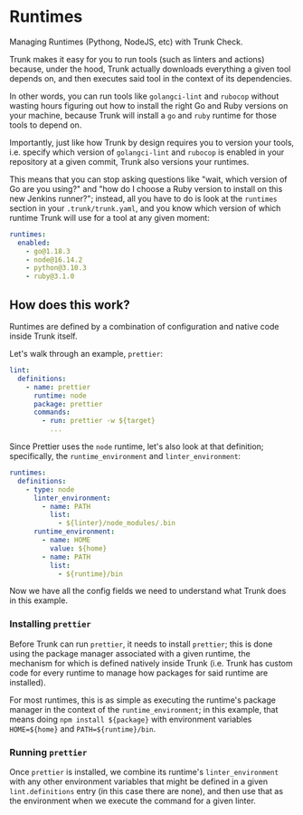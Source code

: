 # Runtimes

Managing Runtimes (Pythong, NodeJS, etc) with Trunk Check.

Trunk makes it easy for you to run tools (such as linters and actions) because, under the hood, Trunk actually downloads everything a given tool depends on, and then executes said tool in the context of its dependencies.

In other words, you can run tools like `golangci-lint` and `rubocop` without wasting hours figuring out how to install the right Go and Ruby versions on your machine, because Trunk will install a `go` and `ruby` runtime for those tools to depend on.

Importantly, just like how Trunk by design requires you to version your tools, i.e. specify which version of `golangci-lint` and `rubocop` is enabled in your repository at a given commit, Trunk also versions your runtimes.

This means that you can stop asking questions like "wait, which version of Go are you using?" and "how do I choose a Ruby version to install on this new Jenkins runner?"; instead, all you have to do is look at the `runtimes` section in your `.trunk/trunk.yaml`, and you know which version of which runtime Trunk will use for a tool at any given moment:

```yaml
runtimes:
  enabled:
    - go@1.18.3
    - node@16.14.2
    - python@3.10.3
    - ruby@3.1.0
```

## How does this work?

Runtimes are defined by a combination of configuration and native code inside Trunk itself.

Let's walk through an example, `prettier`:

```yaml
lint:
  definitions:
    - name: prettier
      runtime: node
      package: prettier
      commands:
        - run: prettier -w ${target}
          ...
```

Since Prettier uses the `node` runtime, let's also look at that definition; specifically, the `runtime_environment` and `linter_environment`:

```yaml
runtimes:
  definitions:
    - type: node
      linter_environment:
        - name: PATH
          list:
            - ${linter}/node_modules/.bin
      runtime_environment:
        - name: HOME
          value: ${home}
        - name: PATH
          list:
            - ${runtime}/bin
```

Now we have all the config fields we need to understand what Trunk does in this example.

### Installing `prettier`

Before Trunk can run `prettier`, it needs to install `prettier`; this is done using the package manager associated with a given runtime, the mechanism for which is defined natively inside Trunk (i.e. Trunk has custom code for every runtime to manage how packages for said runtime are installed).

For most runtimes, this is as simple as executing the runtime's package manager in the context of the `runtime_environment`; in this example, that means doing `npm install ${package}` with environment variables `HOME=${home}` and `PATH=${runtime}/bin`.

### Running `prettier`

Once `prettier` is installed, we combine its runtime's `linter_environment` with any other environment variables that might be defined in a given `lint.definitions` entry (in this case there are none), and then use that as the environment when we execute the command for a given linter.

